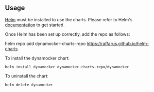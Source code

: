 ## Usage

[Helm](https://helm.sh) must be installed to use the charts.  Please refer to
Helm's [documentation](https://helm.sh/docs) to get started.

Once Helm has been set up correctly, add the repo as follows:

  helm repo add dynamocker-charts-repo https://raffarus.github.io/helm-charts

To install the dynamocker chart:

    helm install dynamocker dynamocker-charts-repo/dynamocker

To uninstall the chart:

    helm delete dynamocker